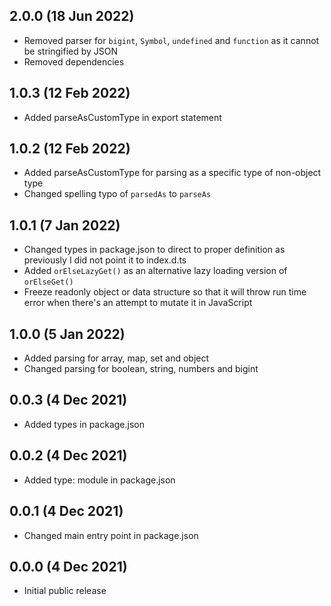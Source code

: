 ## 2.0.0 (18 Jun 2022)

-   Removed parser for `bigint`, `Symbol`, `undefined` and `function` as it cannot be stringified by JSON
-   Removed dependencies

## 1.0.3 (12 Feb 2022)

-   Added parseAsCustomType in export statement

## 1.0.2 (12 Feb 2022)

-   Added parseAsCustomType for parsing as a specific type of non-object type
-   Changed spelling typo of `parsedAs` to `parseAs`

## 1.0.1 (7 Jan 2022)

-   Changed types in package.json to direct to proper definition as previously I did not point it to index.d.ts
-   Added `orElseLazyGet()` as an alternative lazy loading version of `orElseGet()`
-   Freeze readonly object or data structure so that it will throw run time error when there's an attempt to mutate it in JavaScript

## 1.0.0 (5 Jan 2022)

-   Added parsing for array, map, set and object
-   Changed parsing for boolean, string, numbers and bigint

## 0.0.3 (4 Dec 2021)

-   Added types in package.json

## 0.0.2 (4 Dec 2021)

-   Added type: module in package.json

## 0.0.1 (4 Dec 2021)

-   Changed main entry point in package.json

## 0.0.0 (4 Dec 2021)

-   Initial public release
